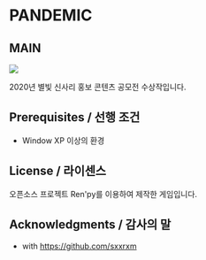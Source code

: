 # PANDEMIC



**MAIN**
-----------
<img src = "https://user-images.githubusercontent.com/52748335/99237366-b16fae80-283b-11eb-9844-d251f9cad846.png">


2020년 별빛 신사리 홍보 콘텐츠 공모전 수상작입니다.




## Prerequisites / 선행 조건

 - Window XP 이상의 환경
 
 
 
## License / 라이센스

오픈소스 프로젝트 Ren'py를 이용하여 제작한 게임입니다.



## Acknowledgments / 감사의 말

* with https://github.com/sxxrxm
